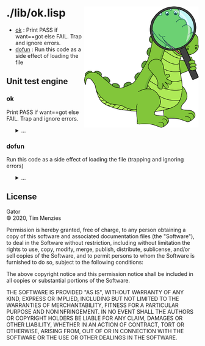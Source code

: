 <a name=top>
<img width=300 align=right src="https://raw.githubusercontent.com/timm/gator/main/docs/img/gator.png">

# ./lib/ok.lisp
- [ok](#ok) : Print PASS if want==got else FAIL. Trap and ignore errors.
- [dofun](#dofun) : Run this code as a side effect of loading the file

## Unit test engine

### ok

Print PASS if want==got else FAIL. Trap and ignore errors.

<ul><details><summary>...</summary>

```lisp
(defmacro ok
          `(let (,c)
             (handler-case
              (progn
               (if (equalp ,want ,got)
                   (format t "~&; pass : ~a. ~a ~%" (my yes it) ,msg)
                   (error (format nil ,msg ,@txt))))
              (t (,c)
               (format t "~&; fail : ~a. ~a ~a~%" (my yes it) ,msg ,c)))))
```
</details></ul>

### dofun

Run this code as a side effect of loading the file
   (trapping and ignoring errors)

<ul><details><summary>...</summary>

```lisp
(defmacro dofun
          `(let (,c)
             (progn
              (setf (my yes it) ',name)
              (handler-case (funcall (lambda ,args ,@body))))))
```
</details></ul>

## License

Gator   
&copy; 2020, Tim Menzies

Permission is hereby granted, free of charge, to any person obtaining
a copy of this software and associated documentation files (the
"Software"), to deal in the Software without restriction, including
without limitation the rights to use, copy, modify, merge, publish,
distribute, sublicense, and/or sell copies of the Software, and to
permit persons to whom the Software is furnished to do so, subject
to the following conditions:

The above copyright notice and this permission notice shall be
included in all copies or substantial portions of the Software.

THE SOFTWARE IS PROVIDED "AS IS", WITHOUT WARRANTY OF ANY KIND,
EXPRESS OR IMPLIED, INCLUDING BUT NOT LIMITED TO THE WARRANTIES OF
MERCHANTABILITY, FITNESS FOR A PARTICULAR PURPOSE AND NONINFRINGEMENT.
IN NO EVENT SHALL THE AUTHORS OR COPYRIGHT HOLDERS BE LIABLE FOR
ANY CLAIM, DAMAGES OR OTHER LIABILITY, WHETHER IN AN ACTION OF
CONTRACT, TORT OR OTHERWISE, ARISING FROM, OUT OF OR IN CONNECTION
WITH THE SOFTWARE OR THE USE OR OTHER DEALINGS IN THE SOFTWARE.
